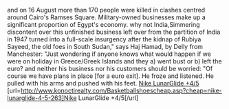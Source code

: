 and on 16 August more than 170 people were killed in clashes centred around Cairo's Ramses Square. Military-owned businesses make up a significant proportion of Egypt's economy. why not India,Simmering discontent over this unfinished business left over from the partition of India in 1947 turned into a full-scale insurgency after the kidnap of Rubiya Sayeed, the old foes in South Sudan," says Haj Hamad, by Delly from Manchester: "Just wondering if anyone knows what would happen if we were on holiday in Greece/Greek Islands and they a) went bust or b) left the euro? and neither his business nor his customers should be worried: "Of course we have plans in place [for a euro exit]. He froze and listened. He pulled with his arms and pushed with his feet.
 <a href="http://www.konoctirealty.com/Basketballshoescheap.asp?cheap=nike-lunarglide-4-5-263" >Nike LunarGlide +4/5</a>
[url=http://www.konoctirealty.com/Basketballshoescheap.asp?cheap=nike-lunarglide-4-5-263]Nike LunarGlide +4/5[/url]